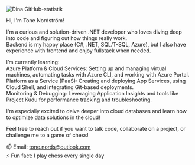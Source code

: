 ![Dina GitHub-statistik](https://github-readme-stats.vercel.app/api?username=DITT-ANVANDARNAMN&show_icons=true&theme=dark)

Hi, I'm Tone Nordström!    

I'm a curious and solution-driven .NET developer who loves diving deep into code and figuring out how things really work.  
Backend is my happy place (C#, .NET, SQL/T-SQL, Azure), but I also have experience with frontend and enjoy fullstack when needed.    

I’m currently learning:  
Azure Platform & Cloud Services: Setting up and managing virtual machines, automating tasks with Azure CLI, and working with Azure Portal.  
Platform as a Service (PaaS): Creating and deploying App Services, using Cloud Shell, and integrating Git-based deployments.  
Monitoring & Debugging: Leveraging Application Insights and tools like Project Kudu for performance tracking and troubleshooting.    

I'm especially excited to delve deeper into cloud databases and learn how to optimize data solutions in the cloud!     

Feel free to reach out if you want to talk code, collaborate on a project, or challenge me to a game of chess!    

📫 Email: tone.nords@outlook.com  
⚡ Fun fact: I play chess every single day  
